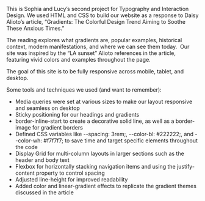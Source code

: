 This is Sophia and Lucy’s second project for Typography and Interaction Design. We used HTML and CSS to build our website as a response to Daisy Alioto’s article, “Gradients: The Colorful Design Trend Aiming to Soothe These Anxious Times.”

The reading explores what gradients are, popular examples, historical context, modern manifestations, and where we can see them today.
 Our site was inspired by the “LA sunset” Alioto references in the article, featuring vivid colors and examples throughout the page.

The goal of this site is to be fully responsive across mobile, tablet, and desktop.

Some tools and techniques we used (and want to remember):
* Media queries were set at various sizes to make our layout responsive and seamless on desktop
* Sticky positioning for our headings and gradients
* border-inline-start to create a decorative solid line, as well as a border-image for gradient borders
* Defined CSS variables like --spacing: 3rem;, --color-bl: #222222;, and --color-wh: #f7f7f7; to save time and target specific elements throughout the code
* Display Grid for multi-column layouts in larger sections such as the header and body text
* Flexbox for horizontally stacking navigation items and using the justify-content property to control spacing
* Adjusted line-height for improved readability
* Added color and linear-gradient effects to replicate the gradient themes discussed in the article
